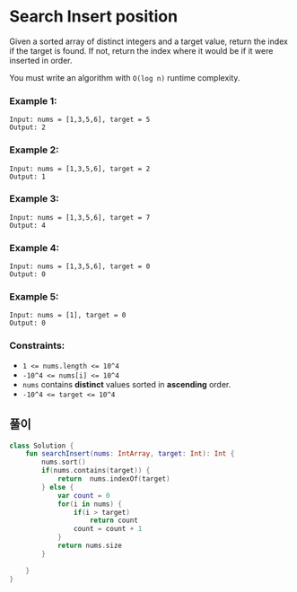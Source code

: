 # Search Insert position

Given a sorted array of distinct integers and a target value, return the index if the target is found. If not, return the index where it would be if it were inserted in order.

You must write an algorithm with `O(log n)` runtime complexity.

### Example 1:
```
Input: nums = [1,3,5,6], target = 5
Output: 2
```

### Example 2:
```
Input: nums = [1,3,5,6], target = 2
Output: 1
```

### Example 3:
```
Input: nums = [1,3,5,6], target = 7
Output: 4
```

### Example 4:
```
Input: nums = [1,3,5,6], target = 0
Output: 0
```

### Example 5:
```
Input: nums = [1], target = 0
Output: 0
```

### Constraints:
* `1 <= nums.length <= 10^4`
* `-10^4 <= nums[i] <= 10^4`
* `nums` contains **distinct** values sorted in **ascending** order.
* `-10^4 <= target <= 10^4`

## 풀이
```kotlin
class Solution {
    fun searchInsert(nums: IntArray, target: Int): Int {
        nums.sort()
        if(nums.contains(target)) {
            return  nums.indexOf(target)
        } else {
            var count = 0
            for(i in nums) {
                if(i > target)
                    return count
                count = count + 1
            }
            return nums.size
        }
        
    }
}
```
